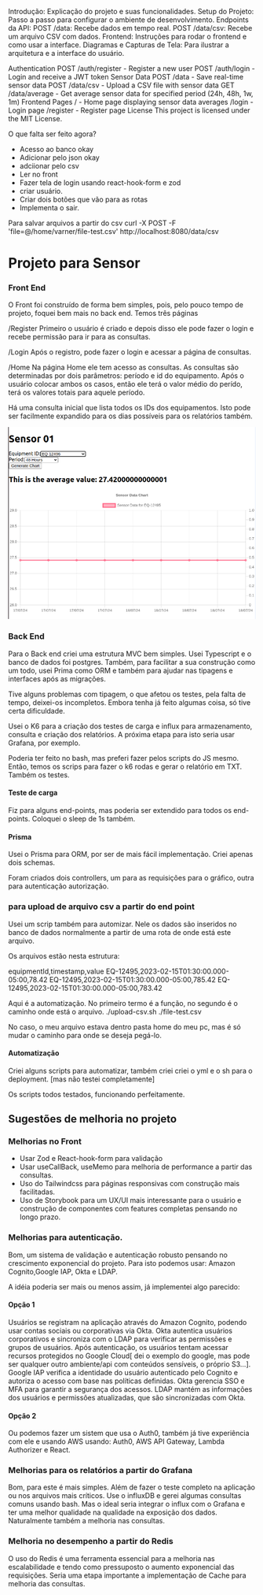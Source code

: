 

Introdução: Explicação do projeto e suas funcionalidades.
Setup do Projeto: Passo a passo para configurar o ambiente de desenvolvimento.
Endpoints da API:
POST /data: Recebe dados em tempo real.
POST /data/csv: Recebe um arquivo CSV com dados.
Frontend: Instruções para rodar o frontend e como usar a interface.
Diagramas e Capturas de Tela: Para ilustrar a arquitetura e a interface do usuário.

Authentication
POST /auth/register - Register a new user
POST /auth/login - Login and receive a JWT token
Sensor Data
POST /data - Save real-time sensor data
POST /data/csv - Upload a CSV file with sensor data
GET /data/average - Get average sensor data for specified period (24h, 48h, 1w, 1m)
Frontend Pages
/ - Home page displaying sensor data averages
/login - Login page
/register - Register page
License
This project is licensed under the MIT License.


O que falta ser feito agora?
- Acesso ao banco okay
- Adicionar pelo json okay
- adciionar pelo csv
- Ler no front  
- Fazer tela de login usando react-hook-form e zod
- criar usuário.
- Criar dois botões que vão para as rotas
- Implementa o sair.



Para salvar arquivos a partir do csv
curl -X POST -F 'file=@/home/varner/file-test.csv' http://localhost:8080/data/csv

# Projeto para Sensor

### Front End
O Front foi construído de forma bem simples, pois, pelo pouco tempo de projeto, foquei bem mais no back end. 
Temos três páginas


/Register
Primeiro o usuário é criado e depois disso ele pode fazer o login e recebe permissão para ir para as consultas.

/Login
Após o registro, pode fazer o login e acessar a página de consultas.

/Home
Na página Home ele tem acesso as consultas. As consultas são determinadas por dois parâmetros: período e id do equipamento. Após o usuário colocar ambos os casos, então ele terá o valor médio do perído, terá os valores totais para aquele período. 

Há uma consulta inicial que lista todos os IDs dos equipamentos. Isto pode ser facilmente expandido para os dias possíveis para os relatórios também. 

![alt text](image.png)

### Back End
Para o Back end criei uma estrutura MVC bem simples. Usei Typescript e o banco de dados foi postgres. Também, para facilitar a sua construção como um todo, usei Prima como ORM e também para ajudar nas tipagens e interfaces após as migrações. 

Tive alguns problemas com tipagem, o que afetou os testes, pela falta de tempo, deixei-os incompletos. Embora tenha já feito algumas coisa, só tive certa dificuldade. 

Usei o K6 para a criação dos testes de carga e influx para armazenamento, consulta e criação dos relatórios. A próxima etapa para isto seria usar Grafana, por exemplo.

Poderia ter feito no bash, mas preferi fazer pelos scripts do JS mesmo. Então, temos os scrips para fazer o k6 rodas e gerar o relatório em TXT. Também os testes.

#### Teste de carga
Fiz para alguns end-points, mas poderia ser extendido para todos os end-points. Coloquei o sleep de 1s também. 

#### Prisma
Usei o Prisma para ORM, por ser de mais fácil implementação. Criei apenas dois schemas. 

Foram criados dois controllers, um para as requisições para o gráfico, outra para autenticação autorização. 

### para upload de arquivo csv a partir do end point 

Usei um scrip também para automizar. Nele os dados são inseridos no banco de dados normalmente a partir de uma rota de onde está este arquivo. 

Os arquivos estão nesta estrutura:

equipmentId,timestamp,value
EQ-12495,2023-02-15T01:30:00.000-05:00,78.42
EQ-12495,2023-02-15T01:30:00.000-05:00,785.42
EQ-12495,2023-02-15T01:30:00.000-05:00,783.42

Aqui é a automatização. No primeiro termo é a função, no segundo é o caminho onde está o arquivo.
./upload-csv.sh ./file-test.csv


No caso, o meu arquivo estava dentro pasta home do meu pc, mas é só mudar o caminho para onde se deseja pegá-lo.

#### Automatização

Criei alguns scripts para automatizar, também criei criei o yml e o sh para o deployment. [mas não testei completamente]

Os scripts todos testados, funcionando perfeitamente.

## Sugestões de melhoria no projeto

### Melhorias no Front

- Usar Zod e React-hook-form para validação
- Usar useCallBack, useMemo para melhoria de performance a partir das consultas.
- Uso do Tailwindcss para páginas responsivas com construção mais facilitadas.
- Uso de Storybook para um UX/UI mais interessante para o usuário e construção de componentes com features completas pensando no longo prazo.

### Melhorias para autenticação.
 Bom, um sistema de validação e autenticação robusto pensando no crescimento exponencial do projeto. Para isto podemos usar: Amazon Cognito,Google IAP, Okta e LDAP.

 A idéia poderia ser mais ou menos assim, já implementei algo parecido: 
 #### Opção 1
 Usuários se registram na aplicação através do Amazon Cognito, podendo usar contas sociais ou corporativas via Okta. Okta autentica usuários corporativos e sincroniza com o LDAP para verificar as permissões e grupos de usuários. Após autenticação, os usuários tentam acessar recursos protegidos no Google Cloud[ dei o exemplo do google, mas pode ser qualquer outro ambiente/api com conteúdos sensíveis, o próprio S3...]. Google IAP verifica a identidade do usuário autenticado pelo Cognito e autoriza o acesso com base nas políticas definidas. Okta gerencia SSO e MFA para garantir a segurança dos acessos. LDAP mantém as informações dos usuários e permissões atualizadas, que são sincronizadas com Okta.
#### Opção 2
 Ou podemos fazer um sistem que usa o Auth0, também já tive experiência com ele e usando AWS usando: Auth0, AWS API Gateway, Lambda Authorizer e React.


 ### Melhorias para os relatórios a partir do Grafana

 Bom, para este é mais simples. Além de fazer o teste completo na aplicação ou nos arquivos mais críticos. Use o influxDB e gerei algumas consultas comuns usando bash. Mas o ideal seria integrar o influx com o Grafana e ter uma melhor qualidade na qualidade na exposição dos dados. Naturalmente também a melhoria nas consultas.

 ### Melhoria no desempenho a partir do Redis
 
 O uso do Redis é uma ferramenta essencial para a melhoria nas escalabilidade e tendo como pressuposto o aumento exponencial das requisições. Seria uma etapa importante a implementação de Cache para melhoria das consultas. 


